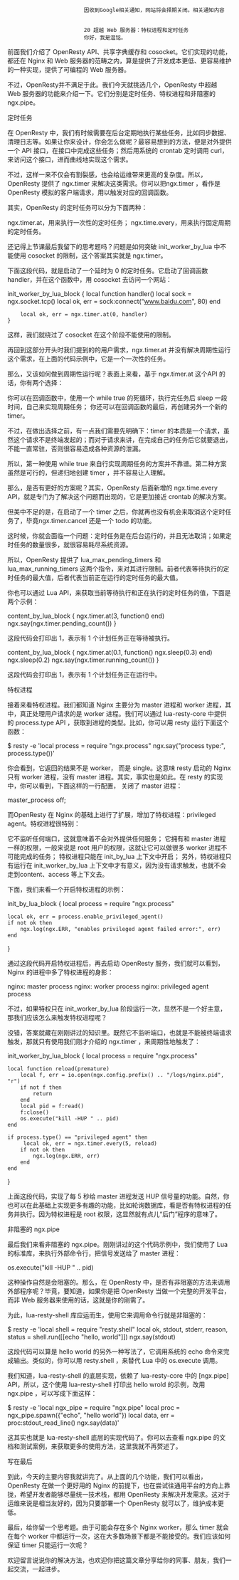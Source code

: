 
                            
                            因收到Google相关通知，网站将会择期关闭。相关通知内容
                            
                            
                            20 超越 Web 服务器：特权进程和定时任务
                            你好，我是温铭。

前面我们介绍了 OpenResty API、共享字典缓存和 cosocket。它们实现的功能，都还在 Nginx 和 Web 服务器的范畴之内，算是提供了开发成本更低、更容易维护的一种实现，提供了可编程的 Web 服务器。

不过，OpenResty并不满足于此。我们今天就挑选几个，OpenResty 中超越 Web 服务器的功能来介绍一下。它们分别是定时任务、特权进程和非阻塞的 ngx.pipe。

定时任务

在 OpenResty 中，我们有时候需要在后台定期地执行某些任务，比如同步数据、清理日志等。如果让你来设计，你会怎么做呢？最容易想到的方法，便是对外提供一个 API 接口，在接口中完成这些任务；然后用系统的 crontab 定时调用 curl，来访问这个接口，进而曲线地实现这个需求。

不过，这样一来不仅会有割裂感，也会给运维带来更高的复杂度。所以， OpenResty 提供了 ngx.timer 来解决这类需求。你可以把ngx.timer ，看作是 OpenResty 模拟的客户端请求，用以触发对应的回调函数。

其实，OpenResty 的定时任务可以分为下面两种：


ngx.timer.at，用来执行一次性的定时任务；
ngx.time.every，用来执行固定周期的定时任务。


还记得上节课最后我留下的思考题吗？问题是如何突破 init_worker_by_lua 中不能使用 cosocket 的限制，这个答案其实就是 ngx.timer。

下面这段代码，就是启动了一个延时为 0 的定时任务。它启动了回调函数 handler，并在这个函数中，用 cosocket 去访问一个网站：

init_worker_by_lua_block {
        local function handler()
            local sock = ngx.socket.tcp()
            local ok, err = sock:connect(“www.baidu.com", 80)
        end

        local ok, err = ngx.timer.at(0, handler)
    }


这样，我们就绕过了 cosocket 在这个阶段不能使用的限制。

再回到这部分开头时我们提到的的用户需求，ngx.timer.at 并没有解决周期性运行这个需求，在上面的代码示例中，它是一个一次性的任务。

那么，又该如何做到周期性运行呢？表面上来看，基于 ngx.timer.at 这个API 的话，你有两个选择：


你可以在回调函数中，使用一个 while true 的死循环，执行完任务后 sleep 一段时间，自己来实现周期任务；
你还可以在回调函数的最后，再创建另外一个新的 timer。


不过，在做出选择之前，有一点我们需要先明确下：timer 的本质是一个请求，虽然这个请求不是终端发起的；而对于请求来讲，在完成自己的任务后它就要退出，不能一直常驻，否则很容易造成各种资源的泄漏。

所以，第一种使用 while true 来自行实现周期任务的方案并不靠谱。第二种方案虽然是可行的，但递归地创建 timer ，并不容易让人理解。

那么，是否有更好的方案呢？其实，OpenResty 后面新增的 ngx.time.every API，就是专门为了解决这个问题而出现的，它是更加接近 crontab 的解决方案。

但美中不足的是，在启动了一个 timer 之后，你就再也没有机会来取消这个定时任务了，毕竟ngx.timer.cancel 还是一个 todo 的功能。

这时候，你就会面临一个问题：定时任务是在后台运行的，并且无法取消；如果定时任务的数量很多，就很容易耗尽系统资源。

所以，OpenResty 提供了 lua_max_pending_timers 和 lua_max_running_timers 这两个指令，来对其进行限制。前者代表等待执行的定时任务的最大值，后者代表当前正在运行的定时任务的最大值。

你也可以通过 Lua API，来获取当前等待执行和正在执行的定时任务的值，下面是两个示例：

content_by_lua_block {
            ngx.timer.at(3, function() end)
            ngx.say(ngx.timer.pending_count())
        }


这段代码会打印出 1，表示有 1 个计划任务正在等待被执行。

content_by_lua_block {
            ngx.timer.at(0.1, function() ngx.sleep(0.3) end)
            ngx.sleep(0.2)
            ngx.say(ngx.timer.running_count())
        }


这段代码会打印出 1，表示有 1 个计划任务正在运行中。

特权进程

接着来看特权进程。我们都知道 Nginx 主要分为 master 进程和 worker 进程，其中，真正处理用户请求的是 worker 进程。我们可以通过 lua-resty-core 中提供的 process.type API ，获取到进程的类型。比如，你可以用 resty 运行下面这个函数：

$ resty -e 'local process = require "ngx.process"
ngx.say("process type:", process.type())'


你会看到，它返回的结果不是 worker， 而是 single。这意味 resty 启动的 Nginx 只有 worker 进程，没有 master 进程。其实，事实也是如此。在 resty 的实现中，你可以看到，下面这样的一行配置， 关闭了 master 进程：

master_process off;


而OpenResty 在 Nginx 的基础上进行了扩展，增加了特权进程：privileged agent。特权进程很特别：


它不监听任何端口，这就意味着不会对外提供任何服务；
它拥有和 master 进程一样的权限，一般来说是 root 用户的权限，这就让它可以做很多 worker 进程不可能完成的任务；
特权进程只能在 init_by_lua 上下文中开启；
另外，特权进程只有运行在 init_worker_by_lua 上下文中才有意义，因为没有请求触发，也就不会走到content、access 等上下文去。


下面，我们来看一个开启特权进程的示例：

init_by_lua_block {
    local process = require "ngx.process"

    local ok, err = process.enable_privileged_agent()
    if not ok then
        ngx.log(ngx.ERR, "enables privileged agent failed error:", err)
    end
}


通过这段代码开启特权进程后，再去启动 OpenResty 服务，我们就可以看到，Nginx 的进程中多了特权进程的身影：

nginx: master process
nginx: worker process
nginx: privileged agent process


不过，如果特权只在 init_worker_by_lua 阶段运行一次，显然不是一个好主意，那我们应该怎么来触发特权进程呢？

没错，答案就藏在刚刚讲过的知识里。既然它不监听端口，也就是不能被终端请求触发，那就只有使用我们刚才介绍的 ngx.timer ，来周期性地触发了：

init_worker_by_lua_block {
    local process = require "ngx.process"

    local function reload(premature)
        local f, err = io.open(ngx.config.prefix() .. "/logs/nginx.pid", "r")
        if not f then
            return
        end
        local pid = f:read()
        f:close()
        os.execute("kill -HUP " .. pid)
    end

    if process.type() == "privileged agent" then
         local ok, err = ngx.timer.every(5, reload)
        if not ok then
            ngx.log(ngx.ERR, err)
        end
    end
}


上面这段代码，实现了每 5 秒给 master 进程发送 HUP 信号量的功能。自然，你也可以在此基础上实现更多有趣的功能，比如轮询数据库，看是否有特权进程的任务并执行。因为特权进程是 root 权限，这显然就有点儿“后门”程序的意味了。

非阻塞的 ngx.pipe

最后我们来看非阻塞的 ngx.pipe。刚刚讲过的这个代码示例中，我们使用了 Lua 的标准库，来执行外部命令行，把信号发送给了 master 进程：

os.execute("kill -HUP " .. pid) 


这种操作自然是会阻塞的。那么，在 OpenResty 中，是否有非阻塞的方法来调用外部程序呢？毕竟，要知道，如果你是把 OpenResty 当做一个完整的开发平台，而非 Web 服务器来使用的话，这就是你的刚需了。

为此，lua-resty-shell 库应运而生，使用它来调用命令行就是非阻塞的：

$ resty -e 'local shell = require "resty.shell"
local ok, stdout, stderr, reason, status =
    shell.run([[echo "hello, world"]])
    ngx.say(stdout)


这段代码可以算是 hello world 的另外一种写法了，它调用系统的 echo 命令来完成输出。类似的，你可以用 resty.shell ，来替代 Lua 中的 os.execute 调用。

我们知道，lua-resty-shell 的底层实现，依赖了 lua-resty-core 中的 [ngx.pipe] API，所以，这个使用 lua-resty-shell 打印出 hello wrold 的示例，改用 ngx.pipe ，可以写成下面这样：

$ resty -e 'local ngx_pipe = require "ngx.pipe"
local proc = ngx_pipe.spawn({"echo", "hello world"})
local data, err = proc:stdout_read_line()
ngx.say(data)'


这其实也就是 lua-resty-shell 底层的实现代码了。你可以去查看 ngx.pipe 的文档和测试案例，来获取更多的使用方法，这里我就不再赘述了。

写在最后

到此，今天的主要内容我就讲完了。从上面的几个功能，我们可以看出，OpenResty 在做一个更好用的 Nginx 的前提下，也在尝试往通用平台的方向上靠拢，希望开发者能够尽量统一技术栈，都用 OpenResty 来解决开发需求。这对于运维来说是相当友好的，因为只要部署一个 OpenResty 就可以了，维护成本更低。

最后，给你留一个思考题。由于可能会存在多个 Nginx worker，那么 timer 就会在每个 worker 中都运行一次，这在大多数场景下都是不能接受的。我们应该如何保证 timer 只能运行一次呢？

欢迎留言说说你的解决方法，也欢迎你把这篇文章分享给你的同事、朋友，我们一起交流，一起进步。

                        
                        
                            